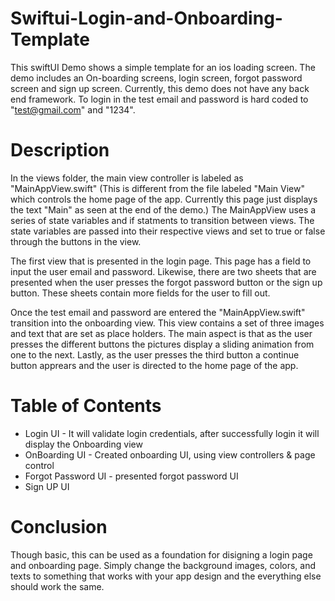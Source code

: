 # Swiftui-Login-and-Onboarding-Template
This swiftUI Demo shows a simple template for an ios loading screen. The demo includes an
On-boarding screens, login screen, forgot password screen and sign up screen. Currently, this demo
does not have any back end framework. To login in the test email and password is hard coded to "test@gmail.com" and "1234".

# Description #
In the views folder, the main view controller is labeled as "MainAppView.swift" (This is different from the file labeled 
"Main View" which controls the home page of the app. Currently this page just displays the text "Main" as seen at
the end of the demo.) The MainAppView uses a series of state variables and if statments to transition between views. The state 
variables are passed into their respective views and set to true or false through the buttons in the view. 

The first view that is presented in the login page. This page has a field to input the user email and password. Likewise,
there are two sheets that are presented when the user presses the forgot password button or the sign up button. These sheets contain 
more fields for the user to fill out. 

Once the test email and password are entered the "MainAppView.swift" transition into the onboarding view. This view contains a set of three
images and text that are set as place holders. The main aspect is that as the user presses the different buttons the pictures display a
sliding animation from one to the next. Lastly, as the user presses the third button a continue button apprears and the user is directed to
the home page of the app. 

# Table of Contents #
- Login UI - It will validate login credentials, after successfully login it will display the Onboarding view
- OnBoarding UI - Created onboarding UI, using view controllers & page control
- Forgot Password UI - presented forgot password UI
- Sign UP UI

# Conclusion #
Though basic, this can be used as a foundation for disigning a login page and onboarding page. Simply change the background images, colors,
and texts to something that works with your app design and the everything else should work the same. 
